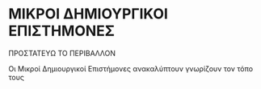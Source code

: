 # ΜΙΚΡΟΙ ΔΗΜΙΟΥΡΓΙΚΟΙ ΕΠΙΣΤΗΜΟΝΕΣ
ΠΡΟΣΤΑΤΕΥΩ ΤΟ ΠΕΡΙΒΑΛΛΟΝ

Οι Μικροί Δημιουργικοί Επιστήμονες ανακαλύπτουν γνωρίζουν τον τόπο τους
